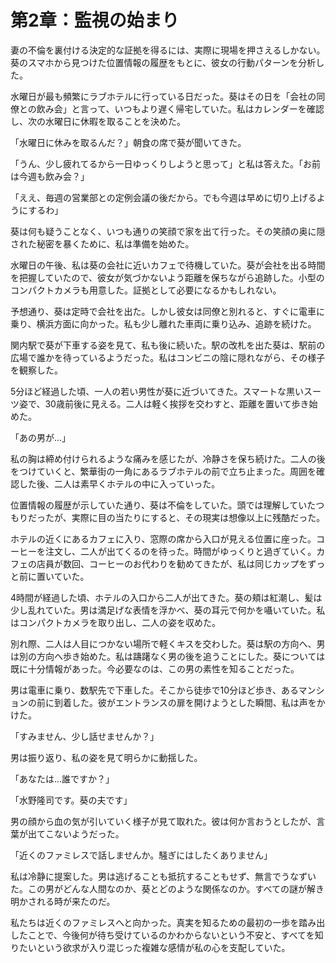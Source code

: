 # 第2章：監視の始まり

妻の不倫を裏付ける決定的な証拠を得るには、実際に現場を押さえるしかない。葵のスマホから見つけた位置情報の履歴をもとに、彼女の行動パターンを分析した。

水曜日が最も頻繁にラブホテルに行っている日だった。葵はその日を「会社の同僚との飲み会」と言って、いつもより遅く帰宅していた。私はカレンダーを確認し、次の水曜日に休暇を取ることを決めた。

「水曜日に休みを取るんだ？」朝食の席で葵が聞いてきた。

「うん、少し疲れてるから一日ゆっくりしようと思って」と私は答えた。「お前は今週も飲み会？」

「ええ、毎週の営業部との定例会議の後だから。でも今週は早めに切り上げるようにするわ」

葵は何も疑うことなく、いつも通りの笑顔で家を出て行った。その笑顔の奥に隠された秘密を暴くために、私は準備を始めた。

水曜日の午後、私は葵の会社に近いカフェで待機していた。葵が会社を出る時間を把握していたので、彼女が気づかないよう距離を保ちながら追跡した。小型のコンパクトカメラも用意した。証拠として必要になるかもしれない。

予想通り、葵は定時で会社を出た。しかし彼女は同僚と別れると、すぐに電車に乗り、横浜方面に向かった。私も少し離れた車両に乗り込み、追跡を続けた。

関内駅で葵が下車する姿を見て、私も後に続いた。駅の改札を出た葵は、駅前の広場で誰かを待っているようだった。私はコンビニの陰に隠れながら、その様子を観察した。

5分ほど経過した頃、一人の若い男性が葵に近づいてきた。スマートな黒いスーツ姿で、30歳前後に見える。二人は軽く挨拶を交わすと、距離を置いて歩き始めた。

「あの男が...」

私の胸は締め付けられるような痛みを感じたが、冷静さを保ち続けた。二人の後をつけていくと、繁華街の一角にあるラブホテルの前で立ち止まった。周囲を確認した後、二人は素早くホテルの中に入っていった。

位置情報の履歴が示していた通り、葵は不倫をしていた。頭では理解していたつもりだったが、実際に目の当たりにすると、その現実は想像以上に残酷だった。

ホテルの近くにあるカフェに入り、窓際の席から入口が見える位置に座った。コーヒーを注文し、二人が出てくるのを待った。時間がゆっくりと過ぎていく。カフェの店員が数回、コーヒーのお代わりを勧めてきたが、私は同じカップをずっと前に置いていた。

4時間が経過した頃、ホテルの入口から二人が出てきた。葵の頬は紅潮し、髪は少し乱れていた。男は満足げな表情を浮かべ、葵の耳元で何かを囁いていた。私はコンパクトカメラを取り出し、二人の姿を収めた。

別れ際、二人は人目につかない場所で軽くキスを交わした。葵は駅の方向へ、男は別の方向へ歩き始めた。私は躊躇なく男の後を追うことにした。葵については既に十分情報があった。今必要なのは、この男の素性を知ることだった。

男は電車に乗り、数駅先で下車した。そこから徒歩で10分ほど歩き、あるマンションの前に到着した。彼がエントランスの扉を開けようとした瞬間、私は声をかけた。

「すみません、少し話せませんか？」

男は振り返り、私の姿を見て明らかに動揺した。

「あなたは...誰ですか？」

「水野隆司です。葵の夫です」

男の顔から血の気が引いていく様子が見て取れた。彼は何か言おうとしたが、言葉が出てこないようだった。

「近くのファミレスで話しませんか。騒ぎにはしたくありません」

私は冷静に提案した。男は逃げることも抵抗することもせず、無言でうなずいた。この男がどんな人間なのか、葵とどのような関係なのか。すべての謎が解き明かされる時が来たのだ。

私たちは近くのファミレスへと向かった。真実を知るための最初の一歩を踏み出したことで、今後何が待ち受けているのかわからないという不安と、すべてを知りたいという欲求が入り混じった複雑な感情が私の心を支配していた。
